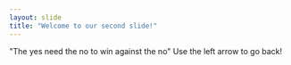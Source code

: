 ```yaml
---
layout: slide
title: "Welcome to our second slide!"
---
```

"The yes need the no to win against the no"
Use the left arrow to go back!
